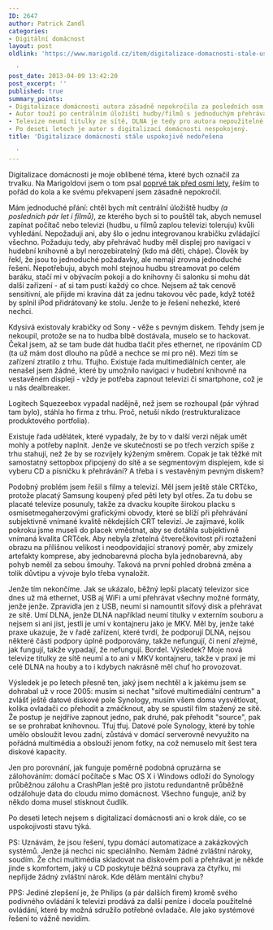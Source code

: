 ```yaml
---
ID: 2647
author: Patrick Zandl
categories:
- Digitální domácnost
layout: post
oldlink: 'https://www.marigold.cz/item/digitalizace-domacnosti-stale-uspokojive-nedoresena

  '
post_date: 2013-04-09 13:42:20
post_excerpt: ''
published: true
summary_points:
- Digitalizace domácnosti autora zásadně nepokročila za posledních osm let.
- Autor touží po centrálním úložišti hudby/filmů s jednoduchým přehráváním.
- Televize neumí titulky ze sítě, DLNA je tedy pro autora nepoužitelné.
- Po deseti letech je autor s digitalizací domácnosti nespokojený.
title: 'Digitalizace domácnosti stále uspokojivě nedořešena

  '
---
```


<p>Digitalizace domácnosti je moje oblíbené téma, které bych označil za trvalku. Na Marigoldovi jsem o tom psal <a href="http://www.marigold.cz/item/digitalizace-domacnosti-neni-jednoducha-pevnodiskove-rekordery">poprvé tak před osmi lety</a>, řeším to pořád do kola a ke svému překvapení jsem zásadně nepokročil.</p

<!--more-->

<p>Mám jednoduché přání: chtěl bych mít centrální úložiště hudby <em>(a posledních pár let i filmů)</em>, ze kterého bych si to pouštěl tak, abych nemusel zapínat počítač nebo televizi (hudbu, u filmů zaplou televizi toleruju) kvůli vyhledání. Nepožaduji ani, aby šlo o jednu integrovanou krabičku zvládající všechno. Požaduju tedy, aby přehrávač hudby měl displej pro navigaci v hudební knihovně a byl nerozebiratelný (kdo má děti, chápe). Člověk by řekl, že jsou to jednoduché požadavky, ale nemají zrovna jednoduché řešení. Nepotřebuju, abych mohl stejnou hudbu streamovat po celém baráku, stačí mi v obývacím pokoji a do knihovny či salonku si mohu dát další zařízení - ať si tam pustí každý co chce. Nejsem až tak cenově sensitivní, ale přijde mi kravina dát za jednu takovou věc pade, když totéž by splnil iPod přidrátovaný ke stolu. Jenže to je řešení nehezké, které nechci.</p>

<p>Kdysivá existovaly krabičky od Sony - věže s pevným diskem. Tehdy jsem je nekoupil, protože se na to hudba blbě dostávala, muselo se to hackovat. Čekal jsem, až se tam bude dát hudba tlačit přes ethernet, ne ripováním CD (ta už mám dost dlouho na půdě a nechce se mi pro ně). Mezi tím se zařízení ztratilo z trhu. Tfujho. Existuje řada multimediálních center, ale nenašel jsem žádné, které by umožnilo navigaci v hudební knihovně na vestavěném displeji - vždy je potřeba zapnout televizi či smartphone, což je u nás dealbreaker.</p>

<p>Logitech Squezeebox vypadal nadějně, než jsem se rozhoupal (pár výhrad tam bylo), stáhla ho firma z trhu. Proč, netuší nikdo (restrukturalizace produktového portfolia).</p>

<p>Existuje řada udělátek, které vypadaly, že by to v další verzi nějak umět mohly a potřeby naplnit. Jenže ve skutečnosti se po třech verzích spíše z trhu stahují, než že by se rozvíjely kýženým směrem. Copak je tak těžké mít samostatný settopbox připojený do sítě a se segmentovým displejem, kde si vyberu CD a písničku k přehrávání? A třeba i s vestavěným pevným diskem?</p>

<p>Podobný problém jsem řešil s filmy a televizí. Měl jsem ještě stále CRTčko, protože placatý Samsung koupený před pěti lety byl otřes. Za tu dobu se placaté televize posunuly, takže za dvacku koupíte širokou placku s osmisetmegaherzovými grafickými obvody, které se blíží při přehrávání subjektivně vnímané kvalitě někdejších CRT televizí. Je zajímavé, kolik pokroku jsme museli do placek vměstnat, aby se dotáhla subjektivně vnímaná kvalita CRTček. Aby nebyla zřetelná čtverečkovitost při roztažení obrazu na přílišnou velikost i neodpovídající stranový poměr, aby zmizely artefakty komprese, aby jednobarevná plocha byla jednobarevná, aby pohyb neměl za sebou šmouhy. Taková na první pohled drobná změna a tolik důvtipu a vývoje bylo třeba vynaložit.</p>

<p>Jenže tím nekončíme. Jak se ukázalo, běžný lepší placatý televizor sice dnes už má ethernet, USB aj WiFi a umí přehrávat všechny možné formáty, jenže jenže. Zpravidla jen z USB, neumí si namountit síťový disk a přehrávat ze sítě. Umí DLNA, jenže DLNA například neumí titulky v externím souboru a nejsem si ani jist, jestli je umí v kontajneru jako je MKV. Měl by, jenže také praxe ukazuje, že v řadě zařízení, které tvrdí, že podporují DLNA, nejsou některé části podpory úplně podporovány, takže nefungují, či není zřejmé, jak fungují, takže vypadají, že nefungují. Bordel. Výsledek? Moje nová televize titulky ze sítě neumí a to ani v MKV kontajneru, takže v praxi je mi celé DLNA na houby a to i kdybych nakrásně měl chuť ho provozovat.</p>

<p>Výsledek je po letech přesně ten, jaký jsem nechtěl a k jakému jsem se dohrabal už v roce 2005: musím si nechat "síťové multimediální centrum" a zvlášť ještě datové diskové pole Synology, musím všem doma vysvětlovat, kolika ovladači co přehodit a zmáčknout, aby se spustil film stažený ze sítě. Že postup je nejdříve zapnout jedno, pak druhé, pak přehodit "source", pak se se prohrabat knihovnou. Tfuj tfuj. Datové pole Synology, které by tohle umělo obsloužit levou zadní, zůstává v domácí serverovně nevyužito na pořádná multimédia a obslouží jenom fotky, na což nemuselo mít šest tera diskové kapacity.</p>

<p>Jen pro porovnání, jak funguje poměrně podobná opruzárna se zálohováním: domácí počítače s Mac OS X i Windows odloží do Synology průběžnou zálohu a CrashPlan ještě pro jistotu redundantně průběžně odzálohuje data do cloudu mimo domácnost. Všechno funguje, aniž by někdo doma musel stisknout čudlík.</p>

<p>Po deseti letech nejsem s digitalizací domácnosti ani o krok dále, co se uspokojivosti stavu týká.</p>

<p>PS: Uznávám, že jsou řešení, typu domácí automatizace a zakázkových systémů. Jenže já nechci nic speciálního. Nemám žádné zvláštní nároky, soudím. Že chci multimédia skladovat na diskovém poli a přehrávat je někde jinde s komfortem, jaký u CD poskytuje běžná souprava za čtyřku, mi nepřijde žádný zvláštní nárok. Kde dělám mentální chybu?</p>

<p>PPS: Jediné zlepšení je, že Philips (a pár dalších firem) kromě svého podivného ovládání k televizi prodává za další peníze i docela použitelné ovládání, které by možná sdružilo potřebné ovladače. Ale jako systémové řešení to vážně nevidím.</p>